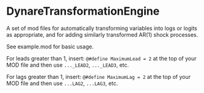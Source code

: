 DynareTransformationEngine
==========================

A set of mod files for automatically transforming variables into logs or logits as appropriate, and for adding similarly transformed AR(1) shock processes.

See example.mod for basic usage.

For leads greater than 1, insert: `@#define MaximumLead = 2` at the top of your MOD file and then use `..._LEAD2`, `..._LEAD3`, etc.

For lags greater than 1, insert: `@#define MaximumLag = 2` at the top of your MOD file and then use `...LAG2`, `...LAG3`, etc.
